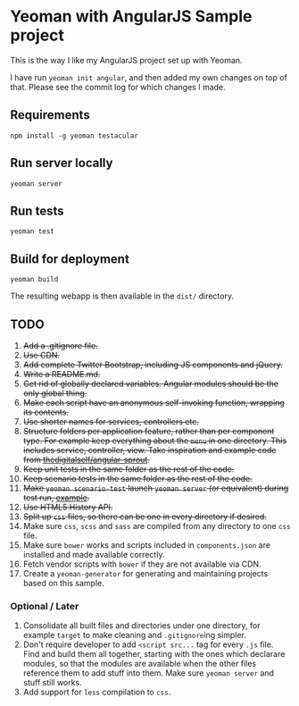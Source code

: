 # Yeoman with AngularJS Sample project

This is the way I like my AngularJS project set up with Yeoman.

I have run `yeoman init angular`, and then added my own changes on top of that. Please see the commit log for which changes I made.

## Requirements

    npm install -g yeoman testacular

## Run server locally

    yeoman server

## Run tests

    yeoman test

## Build for deployment

    yeoman build

The resulting webapp is then available in the `dist/` directory.

## TODO

1. ~~Add a .gitignore file.~~
1. ~~Use CDN.~~
1. ~~Add complete Twitter Bootstrap, including JS components and jQuery.~~
1. ~~Write a README.md.~~
1. ~~Get rid of globally declared variables. Angular modules should be the only global thing.~~
1. ~~Make each script have an anonymous self-invoking function, wrapping its contents.~~
1. ~~Use shorter names for services, controllers etc.~~
1. ~~Structure folders per application feature, rather than per component type. For example keep everything about the `menu` in one directory. This includes service, controller, view. Take inspiration and example code from [thedigitalself/angular-sprout](https://github.com/thedigitalself/angular-sprout).~~
1. ~~Keep unit tests in the same folder as the rest of the code.~~
1. ~~Keep scenario tests in the same folder as the rest of the code.~~
1. ~~Make `yeoman scenario-test` launch `yeoman server` (or equivalent) during test run, [example](http://stackoverflow.com/a/11943814/96301).~~
1. ~~Use HTML5 History API.~~
1. ~~Split up `css` files, so there can be one in every directory if desired.~~
1. Make sure `css`, `scss` and `sass` are compiled from any directory to one `css` file.
1. Make sure `bower` works and scripts included in `components.json` are installed and made available correctly.
1. Fetch vendor scripts with `bower` if they are not available via CDN.
1. Create a `yeoman-generator` for generating and maintaining projects based on this sample.

### Optional / Later
1. Consolidate all built files and directories under one directory, for example `target` to make cleaning and `.gitignore`ing simpler.
1. Don't require developer to add `<script src...` tag for every `.js` file. Find and build them all together, starting with the ones which declarare modules, so that the modules are available when the other files reference them to add stuff into them. Make sure `yeoman server` and stuff still works.
1. Add support for `less` compilation to `css`.
